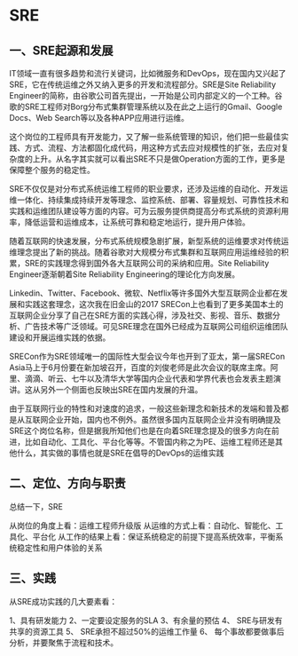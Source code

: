 SRE
===================

## 一、SRE起源和发展

IT领域一直有很多趋势和流行关键词，比如微服务和DevOps，现在国内又兴起了SRE，它在传统运维之外又纳入更多的开发和流程部分。SRE是Site Reliability Engineer的简称，由谷歌公司首先提出，一开始是公司内部定义的一个工种。谷歌的SRE工程师对Borg分布式集群管理系统以及在此之上运行的Gmail、Google Docs、Web Search等以及各种APP应用进行运维。

这个岗位的工程师具有开发能力，又了解一些系统管理的知识，他们把一些最佳实践、方式、流程、方法都固化成代码，用这种方式去应对规模性的扩张，去应对复杂度的上升。从名字其实就可以看出SRE不只是做Operation方面的工作，更多是保障整个服务的稳定性。


SRE不仅仅是对分布式系统运维工程师的职业要求，还涉及运维的自动化、开发运维一体化、持续集成持续开发等理念、监控系统、部署、容量规划、可靠性技术和实践和运维团队建设等方面的内容。可为云服务提供商提高分布式系统的资源利用率，降低运营和运维成本，让系统可靠和稳定地运行，提升用户体验。

随着互联网的快速发展，分布式系统规模急剧扩展，新型系统的运维要求对传统运维理念提出了新的挑战。随着谷歌对大规模分布式集群和互联网应用运维经验的积累，SRE的实践理念得到国外各大互联网公司的采纳和应用。Site Reliability Engineer逐渐朝着Site Reliability Engineering的理论化方向发展。


Linkedin、Twitter、Facebook、微软、Netflix等许多国外大型互联网企业都在发展和实践这套理念，这次我在旧金山的2017 SRECon上也看到了更多美国本土的互联网企业分享了自己在SRE方面的实践心得，涉及社交、影视、音乐、数据分析、广告技术等广泛领域。可见SRE理念在国外已经成为互联网公司组织运维团队建设和开展运维实践的依据。

SRECon作为SRE领域唯一的国际性大型会议今年也开到了亚太，第一届SRECon Asia马上于6月份要在新加坡召开，百度的刘俊老师是此次会议的联席主席。阿里、滴滴、听云、七牛以及清华大学等国内企业代表和学界代表也会发表主题演讲。这从另外一个侧面也反映出SRE在国内发展的升温。

由于互联网行业的特性和对速度的追求，一般这些新理念和新技术的发端和普及都是从互联网企业开始，国内也不例外。虽然很多国内互联网企业并没有明确提及SRE这个岗位名称，但是据我所知他们也是在向着SRE理念提及的很多方向在前进，比如自动化、工具化、平台化等等。不管国内称之为PE、运维工程师还是其他什么，其实做的事情也就是SRE在倡导的DevOps的运维实践



## 二、定位、方向与职责

总结一下，SRE 

从岗位的角度上看：运维工程师升级版
从运维的方式上看：自动化、智能化、工具化、平台化
从工作的结果上看：保证系统稳定的前提下提高系统效率，平衡系统稳定性和用户体验的关系

## 三、实践

从SRE成功实践的几大要素看：

1、具有研发能力
2、一定要设定服务的SLA
3、有余量的预估
4、 SRE与研发有共享的资源工具
5、 SRE承担不超过50%的运维工作量
6、 每个事故都要做事后分析，并要聚焦于流程和技术。
